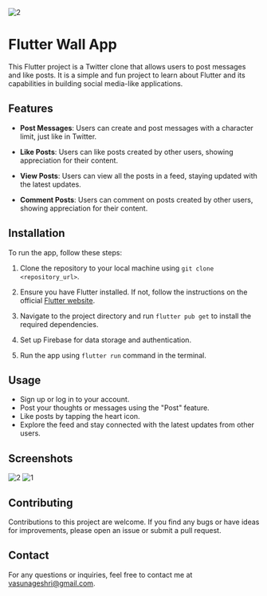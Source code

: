 ![2](https://github.com/Vasusn/social_media/assets/130688960/1f55093f-283d-4639-bc6d-3f640986ac25)
# Flutter Wall App

This Flutter project is a Twitter clone that allows users to post messages and like posts. It is a simple and fun project to learn about Flutter and its capabilities in building social media-like applications.

## Features

- **Post Messages**: Users can create and post messages with a character limit, just like in Twitter.

- **Like Posts**: Users can like posts created by other users, showing appreciation for their content.

- **View Posts**: Users can view all the posts in a feed, staying updated with the latest updates.
  
- **Comment Posts**: Users can comment on posts created by other users, showing appreciation for their content.

## Installation

To run the app, follow these steps:

1. Clone the repository to your local machine using `git clone <repository_url>`.

2. Ensure you have Flutter installed. If not, follow the instructions on the official [Flutter website](https://flutter.dev/docs/get-started/install).

3. Navigate to the project directory and run `flutter pub get` to install the required dependencies.

4. Set up Firebase for data storage and authentication.

5. Run the app using `flutter run` command in the terminal.

## Usage

- Sign up or log in to your account.
- Post your thoughts or messages using the "Post" feature.
- Like posts by tapping the heart icon.
- Explore the feed and stay connected with the latest updates from other users.

## Screenshots

![2](https://github.com/Vasusn/social_media/assets/130688960/114ae5e2-5e3b-4bf5-ad58-aa6e50fa9224)
![1](https://github.com/Vasusn/social_media/assets/130688960/5cc56ad2-6742-4c93-b3e1-e2d3950353ab)


## Contributing

Contributions to this project are welcome. If you find any bugs or have ideas for improvements, please open an issue or submit a pull request.

## Contact

For any questions or inquiries, feel free to contact me at [vasunageshri@gmail.com](mailto:vasunageshri@gmail.com).
